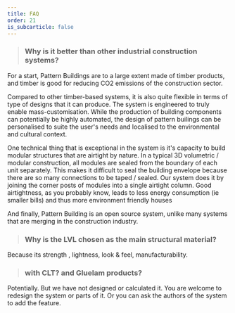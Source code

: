 ```yaml
---
title: FAQ
order: 21
is_subcarticle: false
---
```

> ### **Why is it better than other industrial construction systems?**

For a start, Pattern Buildings are to a large extent made of timber products, and timber is good for reducing CO2 emissions of the construction sector. 

Compared to other timber-based systems, it is also quite flexible in terms of type of designs that it can produce. The system is engineered to truly enable mass-customisation. While the production of building components can potentially be highly automated, the design of pattern builings can be personalised to suite the user's needs and localised to the environmental and cultural context. 

One technical thing that is exceptional in the system is it's capacity to build modular structures that are airtight by nature. In a typical 3D volumetric / modular construction, all modules are sealed from the boundary of each unit separately. This makes it difficult to seal the building envelope because there are so many connections to be taped / sealed. Our system does it by joining the corner posts of modules into a single airtight column. Good airtightness, as you probably know, leads to less energy consumption (ie smaller bills) and thus more environment friendly houses

And finally, Pattern Building is an open source system, unlike many systems that are merging in the construction industry. 

> ### **Why is the LVL chosen as the main structural material?**

Because its strength , lightness, look & feel, manufacturability. 

> ###  **with CLT? and Gluelam products?**

Potentially. But we have not designed or calculated it. You are welcome to redesign the system or parts of it. Or you can ask the authors of the system to add the feature.